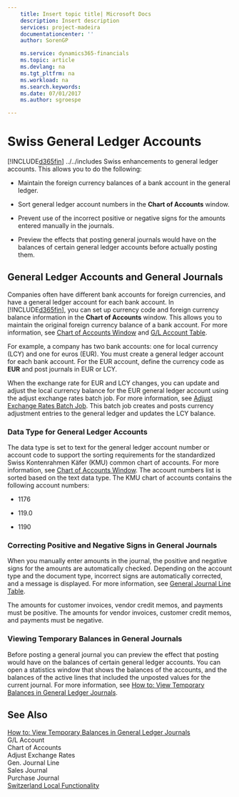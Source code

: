 ```yaml
---
    title: Insert topic title| Microsoft Docs
    description: Insert description
    services: project-madeira
    documentationcenter: ''
    author: SorenGP

    ms.service: dynamics365-financials
    ms.topic: article
    ms.devlang: na
    ms.tgt_pltfrm: na
    ms.workload: na
    ms.search.keywords:
    ms.date: 07/01/2017
    ms.author: sgroespe

---
```

# Swiss General Ledger Accounts
[!INCLUDE[d365fin](../../includes/d365fin_md.md)] ../../includes Swiss enhancements to general ledger accounts. This allows you to do the following:  
  
-   Maintain the foreign currency balances of a bank account in the general ledger.  
  
-   Sort general ledger account numbers in the **Chart of Accounts** window.  
  
-   Prevent use of the incorrect positive or negative signs for the amounts entered manually in the journals.  
  
-   Preview the effects that posting general journals would have on the balances of certain general ledger accounts before actually posting them.  
  
## General Ledger Accounts and General Journals  
 Companies often have different bank accounts for foreign currencies, and have a general ledger account for each bank account. In [!INCLUDE[d365fin](../../includes/d365fin_md.md)], you can set up currency code and foreign currency balance information in the **Chart of Accounts** window. This allows you to maintain the original foreign currency balance of a bank account. For more information, see [Chart of Accounts Window](assetId:///fa407624-b670-44b6-8397-91aa606e4c39) and [G/L Account Table](assetId:///a65c2b09-9bb2-43db-8c53-c047bfc49777).  
  
 For example, a company has two bank accounts: one for local currency (LCY) and one for euros (EUR). You must create a general ledger account for each bank account. For the EUR account, define the currency code as **EUR** and post journals in EUR or LCY.  
  
 When the exchange rate for EUR and LCY changes, you can update and adjust the local currency balance for the EUR general ledger account using the adjust exchange rates batch job. For more information, see [Adjust Exchange Rates Batch Job](($%20B_595%20Adjust%20Exchange%20Rates%20$).md). This batch job creates and posts currency adjustment entries to the general ledger and updates the LCY balance.  
  
### Data Type for General Ledger Accounts  
 The data type is set to text for the general ledger account number or account code to support the sorting requirements for the standardized Swiss Kontenrahmen Käfer (KMU) common chart of accounts. For more information, see [Chart of Accounts Window](assetId:///fa407624-b670-44b6-8397-91aa606e4c39). The account numbers list is sorted based on the text data type. The KMU chart of accounts contains the following account numbers:  
  
-   1176  
  
-   119.0  
  
-   1190  
  
### Correcting Positive and Negative Signs in General Journals  
 When you manually enter amounts in the journal, the positive and negative signs for the amounts are automatically checked. Depending on the account type and the document type, incorrect signs are automatically corrected, and a message is displayed. For more information, see [General Journal Line Table](assetId:///5308c791-0964-41d9-bc54-fd87e815d1be).  
  
 The amounts for customer invoices, vendor credit memos, and payments must be positive. The amounts for vendor invoices, customer credit memos, and payments must be negative.  
  
### Viewing Temporary Balances in General Journals  
 Before posting a general journal you can preview the effect that posting would have on the balances of certain general ledger accounts. You can open a statistics window that shows the balances of the accounts, and the balances of the active lines that included the unposted values for the current journal. For more information, see [How to: View Temporary Balances in General Ledger Journals](how-to-view-temporary-balances-in-general-ledger-journals.md).  
  
## See Also  
 [How to: View Temporary Balances in General Ledger Journals](how-to-view-temporary-balances-in-general-ledger-journals.md)   
 G/L Account   
 Chart of Accounts   
 Adjust Exchange Rates   
 Gen. Journal Line   
 Sales Journal   
 Purchase Journal   
 [Switzerland Local Functionality](switzerland-local-functionality.md)
